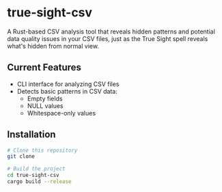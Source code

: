 # true-sight-csv

A Rust-based CSV analysis tool that reveals hidden patterns and potential data quality issues in your CSV files, just as the True Sight spell reveals what's hidden from normal view.

## Current Features
- CLI interface for analyzing CSV files
- Detects basic patterns in CSV data:
  - Empty fields
  - NULL values
  - Whitespace-only values

## Installation
```bash
# Clone this repository
git clone 

# Build the project
cd true-sight-csv
cargo build --release